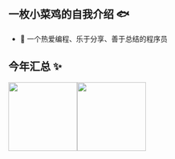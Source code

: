 ## 一枚小菜鸡的自我介绍 🐟

- 🌱 一个热爱编程、乐于分享、善于总结的程序员

## 今年汇总 ✨

<img align="" height="137px" src="https://github-readme-stats.vercel.app/api?username=oyj135&hide_title=true&hide_border=true&show_icons=true&include_all_commits=true&line_height=21&bg_color=0,EC6C6C,FFD479,FFFC79,73FA79&theme=graywhite&locale=cn" /><img align="" height="137px" src="https://github-readme-stats.vercel.app/api/top-langs/?username=oyj135&hide_title=true&hide_border=true&layout=compact&bg_color=0,73FA79,73FDFF,D783FF&theme=graywhite&locale=cn" />
